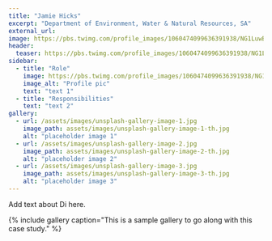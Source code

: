 ```yaml
---
title: "Jamie Hicks"
excerpt: "Department of Environment, Water & Natural Resources, SA"
external_url: 
image: https://pbs.twimg.com/profile_images/1060474099636391938/NG1LuwBP_400x400.jpg
header:
  teaser: https://pbs.twimg.com/profile_images/1060474099636391938/NG1LuwBP_400x400.jpg
sidebar:
  - title: "Role"
    image: https://pbs.twimg.com/profile_images/1060474099636391938/NG1LuwBP_400x400.jpg
    image_alt: "Profile pic"
    text: "text 1"
  - title: "Responsibilities"
    text: "text 2"
gallery:
  - url: /assets/images/unsplash-gallery-image-1.jpg
    image_path: assets/images/unsplash-gallery-image-1-th.jpg
    alt: "placeholder image 1"
  - url: /assets/images/unsplash-gallery-image-2.jpg
    image_path: assets/images/unsplash-gallery-image-2-th.jpg
    alt: "placeholder image 2"
  - url: /assets/images/unsplash-gallery-image-3.jpg
    image_path: assets/images/unsplash-gallery-image-3-th.jpg
    alt: "placeholder image 3"
---
```


Add text about Di here.

{% include gallery caption="This is a sample gallery to go along with this case study." %}
